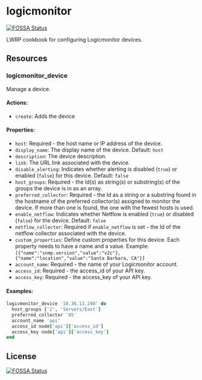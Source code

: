 # logicmonitor
[![FOSSA Status](https://app.fossa.io/api/projects/git%2Bgithub.com%2FGranicus%2Fchef-logicmonitor.svg?type=shield)](https://app.fossa.io/projects/git%2Bgithub.com%2FGranicus%2Fchef-logicmonitor?ref=badge_shield)


LWRP cookbook for configuring Logicmonitor devices.

## Resources

### logicmonitor_device

Manage a device.

#### Actions:

- `create`: Adds the device

#### Properties:

- `host`: Required - the host name or IP address of the device.
- `display_name`: The display name of the device. Default: `host`
- `description`: The device description.
- `link`: The URL link associated with the device.
- `disable_alerting`: Indicates whether alerting is disabled (`true`) or enabled (`false`) for this device. Default: `false`
- `host_groups`: Required - the Id(s) as string(s) or substring(s) of the groups the device is in as an array.
- `preferred_collector`: Required - the Id as a string or a substring found in the hostname of the preferred collector(s) assigned to monitor the device. If more than one is found, the one with the fewest hosts is used.
- `enable_netflow`: Indicates whether Netflow is enabled (`true`) or disabled (`false`) for the device. Default: `false`
- `netflow_collector`: Required if `enable_netflow` is set - the Id of the netflow collector associated with the device.
- `custom_properties`: Define custom properties for this device. Each property needs to have a name and a value. Example: `[{"name":"snmp.version","value":"v2c"},{"name":"location","value":"Santa Barbara, CA"}]`
- `account_name`: Required - the name of your Logicmonitor account.
- `access_id`: Required - the access_id of your API key.
- `access_key`: Required - the access_key of your API key.

#### Examples:

```ruby
logicmonitor_device '10.36.11.240' do
  host_groups ['2', 'Servers/East']
  preferred_collector '85'
  account_name 'api'
  access_id node['api']['access_id']
  access_key node['api']['access_key']
end
```


## License
[![FOSSA Status](https://app.fossa.io/api/projects/git%2Bgithub.com%2FGranicus%2Fchef-logicmonitor.svg?type=large)](https://app.fossa.io/projects/git%2Bgithub.com%2FGranicus%2Fchef-logicmonitor?ref=badge_large)